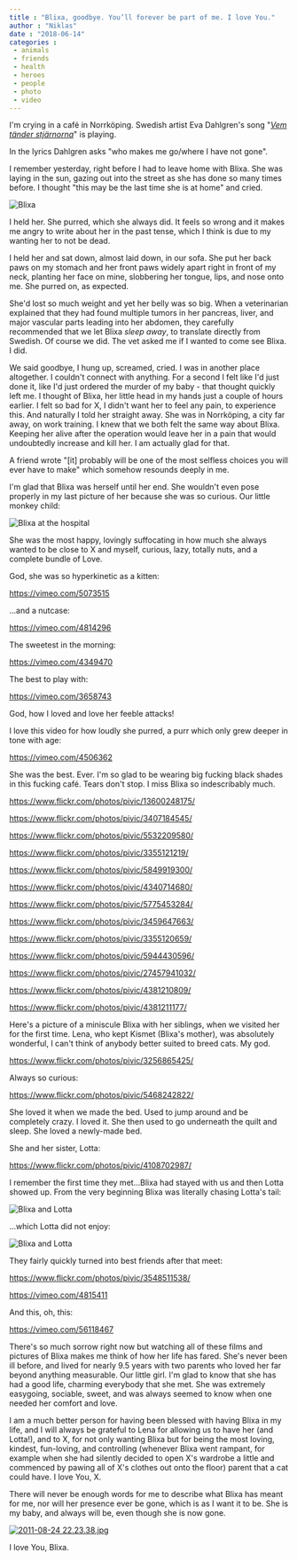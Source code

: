 ```yaml
---
title : "Blixa, goodbye. You’ll forever be part of me. I love You."
author : "Niklas"
date : "2018-06-14"
categories : 
 - animals
 - friends
 - health
 - heroes
 - people
 - photo
 - video
---
```


I'm crying in a café in Norrköping. Swedish artist Eva Dahlgren's song "_[Vem tänder stjärnorna](https://genius.com/Eva-dahlgren-vem-tander-stjarnorna-lyrics)_" is playing.

In the lyrics Dahlgren asks "who makes me go/where I have not gone".

I remember yesterday, right before I had to leave home with Blixa. She was laying in the sun, gazing out into the street as she has done so many times before. I thought "this may be the last time she is at home" and cried.

![](https://niklasblog.com/wp-content/IMG_20180613_103404.jpg "Blixa")

I held her. She purred, which she always did. It feels so wrong and it makes me angry to write about her in the past tense, which I think is due to my wanting her to not be dead.

I held her and sat down, almost laid down, in our sofa. She put her back paws on my stomach and her front paws widely apart right in front of my neck, planting her face on mine, slobbering her tongue, lips, and nose onto me. She purred on, as expected.

She'd lost so much weight and yet her belly was so big. When a veterinarian explained that they had found multiple tumors in her pancreas, liver, and major vascular parts leading into her abdomen, they carefully recommended that we let Blixa _sleep away_, to translate directly from Swedish. Of course we did. The vet asked me if I wanted to come see Blixa. I did.

We said goodbye, I hung up, screamed, cried. I was in another place altogether. I couldn't connect with anything. For a second I felt like I'd just done it, like I'd just ordered the murder of my baby - that thought quickly left me. I thought of Blixa, her little head in my hands just a couple of hours earlier. I felt so bad for X, I didn't want her to feel any pain, to experience this. And naturally I told her straight away. She was in Norrköping, a city far away, on work training. I knew that we both felt the same way about Blixa. Keeping her alive after the operation would leave her in a pain that would undoubtedly increase and kill her. I am actually glad for that.

A friend wrote "\[it\] probably will be one of the most selfless choices you will ever have to make" which somehow resounds deeply in me.

I'm glad that Blixa was herself until her end. She wouldn't even pose properly in my last picture of her because she was so curious. Our little monkey child:

![](https://niklasblog.com/wp-content/img_20180613_1102268308278858443265818.jpg "Blixa at the hospital")

She was the most happy, lovingly suffocating in how much she always wanted to be close to X and myself, curious, lazy, totally nuts, and a complete bundle of Love.

God, she was so hyperkinetic as a kitten:

https://vimeo.com/5073515

...and a nutcase:

https://vimeo.com/4814296

The sweetest in the morning:

https://vimeo.com/4349470

The best to play with:

https://vimeo.com/3658743

God, how I loved and love her feeble attacks!

I love this video for how loudly she purred, a purr which only grew deeper in tone with age:

https://vimeo.com/4506362

She was the best. Ever. I'm so glad to be wearing big fucking black shades in this fucking café. Tears don't stop. I miss Blixa so indescribably much.

https://www.flickr.com/photos/pivic/13600248175/

https://www.flickr.com/photos/pivic/3407184545/

https://www.flickr.com/photos/pivic/5532209580/

https://www.flickr.com/photos/pivic/3355121219/

https://www.flickr.com/photos/pivic/5849919300/

https://www.flickr.com/photos/pivic/4340714680/

https://www.flickr.com/photos/pivic/5775453284/

https://www.flickr.com/photos/pivic/3459647663/

https://www.flickr.com/photos/pivic/3355120659/

https://www.flickr.com/photos/pivic/5944430596/

https://www.flickr.com/photos/pivic/27457941032/

https://www.flickr.com/photos/pivic/4381210809/

https://www.flickr.com/photos/pivic/4381211177/

Here's a picture of a miniscule Blixa with her siblings, when we visited her for the first time. Lena, who kept Kismet (Blixa's mother), was absolutely wonderful, I can't think of anybody better suited to breed cats. My god.

https://www.flickr.com/photos/pivic/3256865425/

Always so curious:

https://www.flickr.com/photos/pivic/5468242822/

She loved it when we made the bed. Used to jump around and be completely crazy. I loved it. She then used to go underneath the quilt and sleep. She loved a newly-made bed.

She and her sister, Lotta:

https://www.flickr.com/photos/pivic/4108702987/

I remember the first time they met...Blixa had stayed with us and then Lotta showed up. From the very beginning Blixa was literally chasing Lotta's tail:

![](https://niklasblog.com/wp-content/Screenshot_20180614-101625.png "Blixa and Lotta")

...which Lotta did not enjoy:

![](https://niklasblog.com/wp-content/Screenshot_20180614-101913.png "Blixa and Lotta")

They fairly quickly turned into best friends after that meet:

https://www.flickr.com/photos/pivic/3548511538/

https://vimeo.com/4815411

And this, oh, this:

https://vimeo.com/56118467

There's so much sorrow right now but watching all of these films and pictures of Blixa makes me think of how her life has fared. She's never been ill before, and lived for nearly 9.5 years with two parents who loved her far beyond anything measurable. Our little girl. I'm glad to know that she has had a good life, charming everybody that she met. She was extremely easygoing, sociable, sweet, and was always seemed to know when one needed her comfort and love.

I am a much better person for having been blessed with having Blixa in my life, and I will always be grateful to Lena for allowing us to have her (and Lotta!), and to X, for not only wanting Blixa but for being the most loving, kindest, fun-loving, and controlling (whenever Blixa went rampant, for example when she had silently decided to open X's wardrobe a little and commenced by pawing all of X's clothes out onto the floor) parent that a cat could have. I love You, X.

There will never be enough words for me to describe what Blixa has meant for me, nor will her presence ever be gone, which is as I want it to be. She is my baby, and always will be, even though she is now gone.

[![2011-08-24 22.23.38.jpg](https://farm7.staticflickr.com/6061/6077752552_f1a8298d6e_z.jpg)](https://www.flickr.com/photos/pivic/6077752552/ "2011-08-24 22.23.38.jpg")

<script async src="//embedr.flickr.com/assets/client-code.js" charset="utf-8"></script>

I love You, Blixa.
